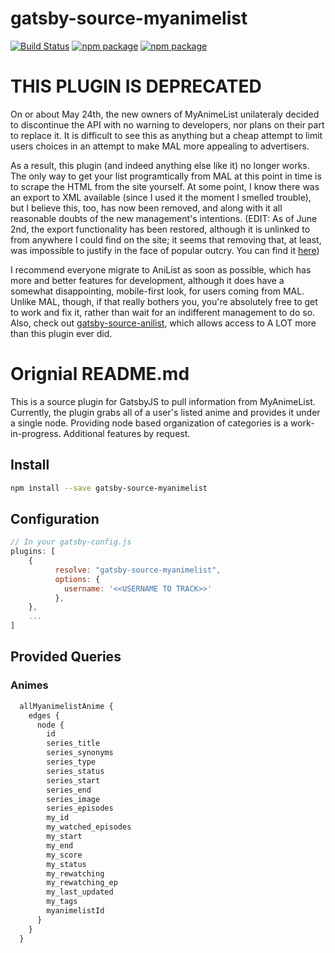 # gatsby-source-myanimelist

[![Build Status](https://travis-ci.org/jamesdanylik/gatsby-source-myanimelist.svg?branch=master)](https://travis-ci.org/jamesdanylik/gatsby-source-myanimelist)
[![npm package](https://img.shields.io/npm/v/gatsby-source-myanimelist.svg)](https://www.npmjs.org/package/gatsby-source-myanimelist)
[![npm package](https://img.shields.io/npm/dm/gatsby-source-myanimelist.svg)](https://npmcharts.com/compare/gatsby-source-myanimelist?minimal=true)

# THIS PLUGIN IS DEPRECATED

On or about May 24th, the new owners of MyAnimeList unilateraly decided to discontinue the API with no warning to developers, nor plans on their part to replace it.  It is difficult to see this as anything but a cheap attempt to limit users choices in an attempt to make MAL more appealing to advertisers.

As a result, this plugin (and indeed anything else like it) no longer works.  The only way to get your list programtically from MAL at this point in time is to scrape the HTML from the site yourself.  At some point, I know there was an export to XML available (since I used it the moment I smelled trouble), but I believe this, too, has now been removed, and along with it all reasonable doubts of the new management's intentions. (EDIT: As of June 2nd, the export functionality has been restored, although it is unlinked to from anywhere I could find on the site; it seems that removing that, at least, was impossible to justify in the face of popular outcry.  You can find it [here](https://myanimelist.net/panel.php?go=export))

I recommend everyone migrate to AniList as soon as possible, which has more and better features for development, although it does have  a somewhat disappointing, mobile-first look, for users coming from MAL.  Unlike MAL, though, if that really bothers you, you're absolutely free to get to work and fix it, rather than wait for an indifferent management to do so.  Also, check out [gatsby-source-anilist](https://github.com/jamesdanylik/gatsby-source-anilist), which allows access to A LOT more than this plugin ever did.

# Orignial README.md

This is a source plugin for GatsbyJS to pull information from MyAnimeList.  Currently, the plugin grabs all of a user's listed anime and provides it under a single node.  Providing node based organization of categories is a work-in-progress.  Additional features by request.


## Install

```bash
npm install --save gatsby-source-myanimelist
```


## Configuration
```javascript
// In your gatsby-config.js
plugins: [
	{
	      resolve: "gatsby-source-myanimelist",
	      options: {
	        username: '<<USERNAME TO TRACK>>'
	      },
	},
	...
]
```

## Provided Queries

### Animes
```graphql
  allMyanimelistAnime {
    edges {
      node {
        id
        series_title
        series_synonyms
        series_type
        series_status
        series_start
        series_end
        series_image
        series_episodes
        my_id
        my_watched_episodes
        my_start
        my_end
        my_score
        my_status
        my_rewatching
        my_rewatching_ep
        my_last_updated
        my_tags
        myanimelistId
      }
    }
  }
```
